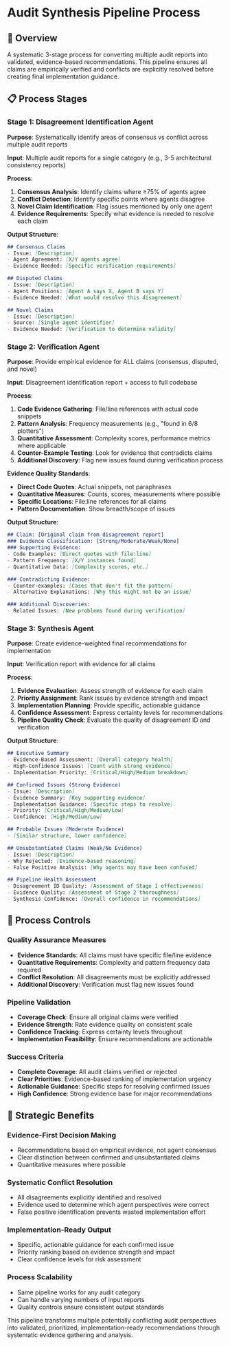 # Audit Synthesis Pipeline Process

## 🎯 Overview

A systematic 3-stage process for converting multiple audit reports into validated, evidence-based recommendations. This pipeline ensures all claims are empirically verified and conflicts are explicitly resolved before creating final implementation guidance.

## 📋 Process Stages

### **Stage 1: Disagreement Identification Agent**

**Purpose**: Systematically identify areas of consensus vs conflict across multiple audit reports

**Input**: Multiple audit reports for a single category (e.g., 3-5 architectural consistency reports)

**Process**:
1. **Consensus Analysis**: Identify claims where ≥75% of agents agree
2. **Conflict Detection**: Identify specific points where agents disagree
3. **Novel Claim Identification**: Flag issues mentioned by only one agent
4. **Evidence Requirements**: Specify what evidence is needed to resolve each claim

**Output Structure**:
```markdown
## Consensus Claims
- Issue: [Description]
- Agent Agreement: [X/Y agents agree]
- Evidence Needed: [Specific verification requirements]

## Disputed Claims  
- Issue: [Description]
- Agent Positions: [Agent A says X, Agent B says Y]
- Evidence Needed: [What would resolve this disagreement]

## Novel Claims
- Issue: [Description]
- Source: [Single agent identifier]
- Evidence Needed: [Verification to determine validity]
```

### **Stage 2: Verification Agent**

**Purpose**: Provide empirical evidence for ALL claims (consensus, disputed, and novel)

**Input**: Disagreement identification report + access to full codebase

**Process**:
1. **Code Evidence Gathering**: File/line references with actual code snippets
2. **Pattern Analysis**: Frequency measurements (e.g., "found in 6/8 plotters")
3. **Quantitative Assessment**: Complexity scores, performance metrics where applicable
4. **Counter-Example Testing**: Look for evidence that contradicts claims
5. **Additional Discovery**: Flag new issues found during verification process

**Evidence Quality Standards**:
- **Direct Code Quotes**: Actual snippets, not paraphrases
- **Quantitative Measures**: Counts, scores, measurements where possible
- **Specific Locations**: File:line references for all claims
- **Pattern Documentation**: Show breadth/scope of issues

**Output Structure**:
```markdown
## Claim: [Original claim from disagreement report]
### Evidence Classification: [Strong/Moderate/Weak/None]
### Supporting Evidence:
- Code Examples: [Direct quotes with file:line]
- Pattern Frequency: [X/Y instances found]
- Quantitative Data: [Complexity scores, etc.]

### Contradicting Evidence:
- Counter-examples: [Cases that don't fit the pattern]
- Alternative Explanations: [Why this might not be an issue]

### Additional Discoveries:
- Related Issues: [New problems found during verification]
```

### **Stage 3: Synthesis Agent**

**Purpose**: Create evidence-weighted final recommendations for implementation

**Input**: Verification report with evidence for all claims

**Process**:
1. **Evidence Evaluation**: Assess strength of evidence for each claim
2. **Priority Assignment**: Rank issues by evidence strength and impact
3. **Implementation Planning**: Provide specific, actionable guidance
4. **Confidence Assessment**: Express certainty levels for recommendations
5. **Pipeline Quality Check**: Evaluate the quality of disagreement ID and verification

**Output Structure**:
```markdown
## Executive Summary
- Evidence-Based Assessment: [Overall category health]
- High-Confidence Issues: [Count with strong evidence]
- Implementation Priority: [Critical/High/Medium breakdown]

## Confirmed Issues (Strong Evidence)
- Issue: [Description]
- Evidence Summary: [Key supporting evidence]
- Implementation Guidance: [Specific steps to resolve]
- Priority: [Critical/High/Medium/Low]
- Confidence: [High/Medium/Low]

## Probable Issues (Moderate Evidence)
- [Similar structure, lower confidence]

## Unsubstantiated Claims (Weak/No Evidence)
- Issue: [Description]
- Why Rejected: [Evidence-based reasoning]
- False Positive Analysis: [Why agents may have been confused]

## Pipeline Health Assessment
- Disagreement ID Quality: [Assessment of Stage 1 effectiveness]
- Evidence Quality: [Assessment of Stage 2 thoroughness]
- Synthesis Confidence: [Overall confidence in recommendations]
```

## 🔧 Process Controls

### **Quality Assurance Measures**
- **Evidence Standards**: All claims must have specific file/line evidence
- **Quantitative Requirements**: Complexity and pattern frequency data required
- **Conflict Resolution**: All disagreements must be explicitly addressed
- **Additional Discovery**: Verification must flag new issues found

### **Pipeline Validation**
- **Coverage Check**: Ensure all original claims were verified
- **Evidence Strength**: Rate evidence quality on consistent scale
- **Confidence Tracking**: Express certainty levels throughout
- **Implementation Feasibility**: Ensure recommendations are actionable

### **Success Criteria**
- **Complete Coverage**: All audit claims verified or rejected
- **Clear Priorities**: Evidence-based ranking of implementation urgency
- **Actionable Guidance**: Specific steps for resolving confirmed issues
- **High Confidence**: Strong evidence base for major recommendations

## 🎯 Strategic Benefits

### **Evidence-First Decision Making**
- Recommendations based on empirical evidence, not agent consensus
- Clear distinction between confirmed and unsubstantiated claims
- Quantitative measures where possible

### **Systematic Conflict Resolution**
- All disagreements explicitly identified and resolved
- Evidence used to determine which agent perspectives were correct
- False positive identification prevents wasted implementation effort

### **Implementation-Ready Output**
- Specific, actionable guidance for each confirmed issue
- Priority ranking based on evidence strength and impact
- Clear confidence levels for risk assessment

### **Process Scalability**
- Same pipeline works for any audit category
- Can handle varying numbers of input reports
- Quality controls ensure consistent output standards

This pipeline transforms multiple potentially conflicting audit perspectives into validated, prioritized, implementation-ready recommendations through systematic evidence gathering and analysis.